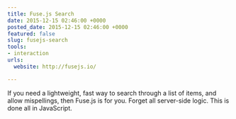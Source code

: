 ```yaml
---
title: Fuse.js Search
date: 2015-12-15 02:46:00 +0000
posted_date: 2015-12-15 02:46:00 +0000
featured: false
slug: fusejs-search
tools:
- interaction
urls:
  website: http://fusejs.io/

---
```

If you need a lightweight, fast way to search through a list of items, and allow mispellings, then Fuse.js is for you. Forget all server-side logic. This is done all in JavaScript.
